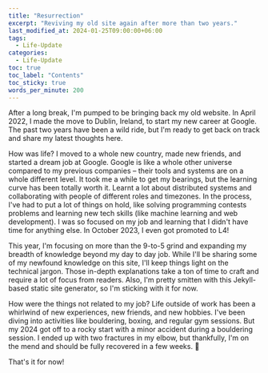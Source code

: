 ```yaml
---
title: "Resurrection"
excerpt: "Reviving my old site again after more than two years."
last_modified_at: 2024-01-25T09:00:00+06:00
tags:
  - Life-Update
categories:
  - Life-Update
toc: true
toc_label: "Contents"
toc_sticky: true 
words_per_minute: 200
---
```


After a long break, I'm pumped to be bringing back my old website. In April 2022, I made the move to Dublin, Ireland, to start my new career at Google. The past two years have been a wild ride, but I'm ready to get back on track and share my latest thoughts here.


How was life? I moved to a whole new country, made new friends, and started a dream job at Google. Google is like a whole other universe compared to my previous companies – their tools and systems are on a whole different level. It took me a while to get my bearings, but the learning curve has been totally worth it. Learnt a lot about distributed systems and collaborating with people of different roles and timezones. In the process, I've had to put a lot of things on hold, like solving programming contests problems and learning new tech skills (like machine learning and web development). I was so focused on my job and learning that I didn't have time for anything else. In October 2023, I even got promoted to L4!


This year, I'm focusing on more than the 9-to-5 grind and expanding my breadth of knowledge beyond my day to day job. While I'll be sharing some of my newfound knowledge on this site, I'll keep things light on the technical jargon. Those in-depth explanations take a ton of time to craft and require a lot of focus from readers. Also, I'm pretty smitten with this Jekyll-based static site generator, so I'm sticking with it for now.


How were the things not related to my job? Life outside of work has been a whirlwind of new experiences, new friends, and new hobbies. I've been diving into activities like bouldering, boxing, and regular gym sessions. But my 2024 got off to a rocky start with a minor accident during a bouldering session. I ended up with two fractures in my elbow, but thankfully, I'm on the mend and should be fully recovered in a few weeks. 💪


That's it for now!